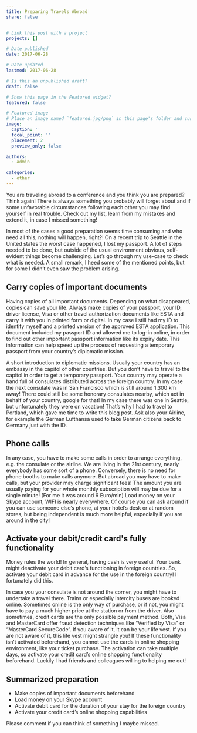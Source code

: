 ```yaml
---
title: Preparing Travels Abroad
share: false


# Link this post with a project
projects: []

# Date published
date: 2017-06-28

# Date updated
lastmod: 2017-06-28

# Is this an unpublished draft?
draft: false

# Show this page in the Featured widget?
featured: false

# Featured image
# Place an image named `featured.jpg/png` in this page's folder and customize its options here.
image:
  caption: ''
  focal_point: ''
  placement: 2
  preview_only: false

authors:
  - admin

categories:
  - other
---
```



You are traveling abroad to a conference and you think you are prepared? Think again! There is always something you probably will forget about and if some unfavorable circumstances following each other you may find yourself in real trouble. Check out my list, learn from my mistakes and extend it, in case I missed something!
<!--more-->

In most of the cases a good preparation seems time consuming and who need all this, nothing will happen, right?! On a recent trip to Seattle in the United states the worst case happened, 
I lost my passport. A lot of steps needed to be done, but outside of the usual environment obvious, self-evident things become challenging.
Let’s go through my use-case to check what is needed. A small remark, I heed some of the mentioned points, but for some I didn’t even saw the problem arising.

## Carry copies of important documents

Having copies of all important documents. Depending on what disappeared, copies can save your life. Always make copies of your passport, your ID, driver license, Visa or other travel authorization documents like ESTA and carry it with you in printed form or digital.
In my case I still had my ID to identify myself and a printed version of the approved ESTA application. This document included my passport ID and allowed me to log-in online,
in order to find out other important passport information like its expiry date.
This information can help speed up the process of requesting a temporary passport from your country’s diplomatic mission.

A short introduction to diplomatic missions. Usually your country has an embassy in the capitol of other countries. But you don’t have to travel to the capitol in order to get a temporary passport.
Your country may operate a hand full of consulates distributed across the foreign country. In my case the next consulate was in San Francisco which is still around 1.300 km away!
There could still be some honorary consulates nearby, which act in behalf of your country, google for that! In my case there was one in Seattle, but unfortunately they were on vacation!
That’s why I had to travel to Portland, which gave me time to write this blog post. 
Ask also your Airline, for example the German Lufthansa used to take German citizens back to Germany just with the ID.

## Phone calls

In any case, you have to make some calls in order to arrange everything, e.g. the consulate or the airline.
We are living in the 21st century, nearly everybody has some sort of a phone. Conversely, there is no need for phone booths to make calls anymore.
But abroad you may have to make calls, but your provider may charge significant fees! The amount you are usually paying for your whole monthly subscription will may be due for a single minute! 
(For me it was around 6 Euro/min) Load money on your Skype account, WIFI is nearly everywhere.
Of course you can ask around if you can use someone else’s phone, at your hotel’s desk or at random stores, but being independent is much more helpful, especially if you are around in the city!

## Activate your debit/credit card's fully functionality

Money rules the world! In general, having cash is very useful. Your bank might deactivate your debit card’s functioning in foreign countries. So, activate your debit card in advance for the use in the foreign country! I fortunately did this.

In case you your consulate is not around the corner, you might have to undertake a travel there. Trains or especially intercity buses are booked online.
Sometimes online is the only way of purchase, or if not, you might have to pay a much higher price at the station or from the driver.
Also sometimes, credit cards are the only possible payment method. Both, Visa and MasterCard offer fraud detection techniques like “Verified by Visa” or “MasterCard SecureCode”.
If you aware of it, it can be your life vest. If you are not aware of it, this life vest might strangle you! 
If these functionality isn’t activated beforehand, you cannot use the cards in online shopping environment, like your ticket purchase.
The activation can take multiple days, so activate your credit card’s online shopping functionality beforehand. Luckily I had friends and colleagues willing to helping me out!

## Summarized preparation


* Make copies of important documents beforehand
* Load money on your Skype account
* Activate debit card for the duration of your stay for the foreign country
* Activate your credit card’s online shopping capabilities

Please comment if you can think of something I maybe missed.
